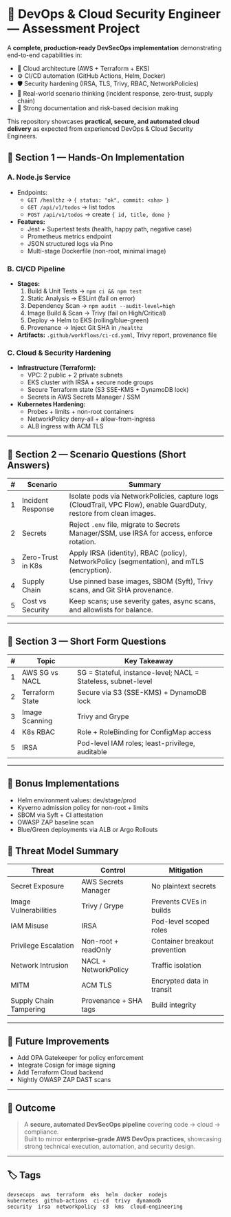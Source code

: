 # 🚀 DevOps & Cloud Security Engineer — Assessment Project

A **complete, production-ready DevSecOps implementation** demonstrating end-to-end capabilities in:
- 🧠 Cloud architecture (AWS + Terraform + EKS)
- ⚙️ CI/CD automation (GitHub Actions, Helm, Docker)
- 🛡️ Security hardening (IRSA, TLS, Trivy, RBAC, NetworkPolicies)
- 🧩 Real-world scenario thinking (incident response, zero-trust, supply chain)
- 💬 Strong documentation and risk-based decision making

This repository showcases **practical, secure, and automated cloud delivery** as expected from experienced DevOps & Cloud Security Engineers.


## 🧱 Section 1 — Hands-On Implementation

### A. Node.js Service
- Endpoints:
  - `GET /healthz` → `{ status: "ok", commit: <sha> }`
  - `GET /api/v1/todos` → list todos
  - `POST /api/v1/todos` → create `{ id, title, done }`
- **Features:**
  - Jest + Supertest tests (health, happy path, negative case)
  - Prometheus metrics endpoint
  - JSON structured logs via Pino
  - Multi-stage Dockerfile (non-root, minimal image)

### B. CI/CD Pipeline
- **Stages:**
  1. Build & Unit Tests → `npm ci && npm test`
  2. Static Analysis → ESLint (fail on error)
  3. Dependency Scan → `npm audit --audit-level=high`
  4. Image Build & Scan → Trivy (fail on High/Critical)
  5. Deploy → Helm to EKS (rolling/blue-green)
  6. Provenance → Inject Git SHA in `/healthz`
- **Artifacts:** `.github/workflows/ci-cd.yaml`, Trivy report, provenance file

### C. Cloud & Security Hardening
- **Infrastructure (Terraform):**
  - VPC: 2 public + 2 private subnets
  - EKS cluster with IRSA + secure node groups
  - Secure Terraform state (S3 SSE-KMS + DynamoDB lock)
  - Secrets in AWS Secrets Manager / SSM
- **Kubernetes Hardening:**
  - Probes + limits + non-root containers
  - NetworkPolicy deny-all + allow-from-ingress
  - ALB ingress with ACM TLS

---

## 🧩 Section 2 — Scenario Questions (Short Answers)

| # | Scenario | Summary |
|---|-----------|----------|
| 1 | Incident Response | Isolate pods via NetworkPolicies, capture logs (CloudTrail, VPC Flow), enable GuardDuty, restore from clean images. |
| 2 | Secrets | Reject `.env` file, migrate to Secrets Manager/SSM, use IRSA for access, enforce rotation. |
| 3 | Zero-Trust in K8s | Apply IRSA (identity), RBAC (policy), NetworkPolicy (segmentation), and mTLS (encryption). |
| 4 | Supply Chain | Use pinned base images, SBOM (Syft), Trivy scans, and Git SHA provenance. |
| 5 | Cost vs Security | Keep scans; use severity gates, async scans, and allowlists for balance. |

---

## 🧠 Section 3 — Short Form Questions

| # | Topic | Key Takeaway |
|---|--------|--------------|
| 1 | AWS SG vs NACL | SG = Stateful, instance-level; NACL = Stateless, subnet-level |
| 2 | Terraform State | Secure via S3 (SSE-KMS) + DynamoDB lock |
| 3 | Image Scanning | Trivy and Grype |
| 4 | K8s RBAC | Role + RoleBinding for ConfigMap access |
| 5 | IRSA | Pod-level IAM roles; least-privilege, auditable |

---

## 🎁 Bonus Implementations

- Helm environment values: dev/stage/prod  
- Kyverno admission policy for non-root + limits  
- SBOM via Syft + CI attestation  
- OWASP ZAP baseline scan  
- Blue/Green deployments via ALB or Argo Rollouts  


## 🔐 Threat Model Summary

| Threat | Control | Mitigation |
|--------|----------|-------------|
| Secret Exposure | AWS Secrets Manager | No plaintext secrets |
| Image Vulnerabilities | Trivy / Grype | Prevents CVEs in builds |
| IAM Misuse | IRSA | Pod-level scoped roles |
| Privilege Escalation | Non-root + readOnly | Container breakout prevention |
| Network Intrusion | NACL + NetworkPolicy | Traffic isolation |
| MITM | ACM TLS | Encrypted data in transit |
| Supply Chain Tampering | Provenance + SHA tags | Build integrity |

---

## 🔄 Future Improvements
- Add OPA Gatekeeper for policy enforcement  
- Integrate Cosign for image signing  
- Add Terraform Cloud backend  
- Nightly OWASP ZAP DAST scans  

---

## 🏁 Outcome

> A **secure, automated DevSecOps pipeline** covering code → cloud → compliance.  
> Built to mirror **enterprise-grade AWS DevOps practices**, showcasing strong technical execution, automation, and security design.

---

## 🏷️ Tags
```
devsecops  aws  terraform  eks  helm  docker  nodejs  
kubernetes  github-actions  ci-cd  trivy  dynamodb  
security  irsa  networkpolicy  s3  kms  cloud-engineering
```

